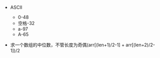 * ASCII
    * 0-48
    * 空格-32
    * a-97
    * A-65

* 求一个数组的中位数，不管长度为奇偶(arr[(len+1)/2-1] + arr[(len+2)/2-1])/2

